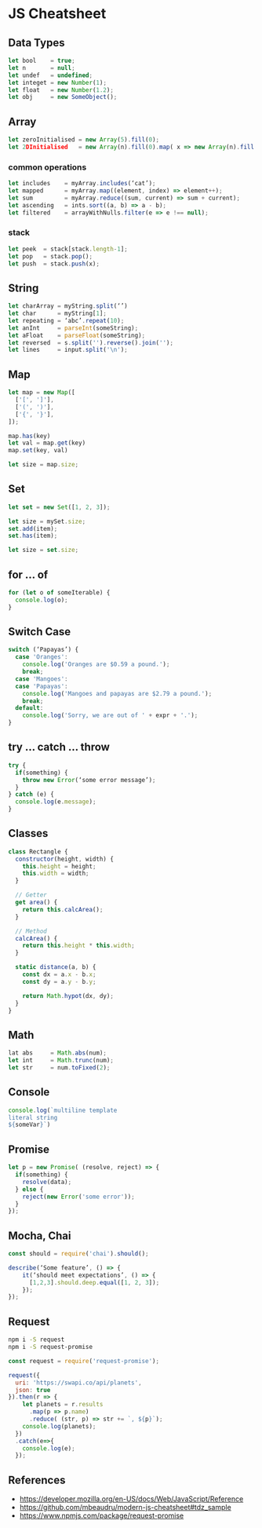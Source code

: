 # JS Cheatsheet

## Data Types
```javascript
let bool    = true;
let n       = null;
let undef   = undefined;
let integet = new Number(1);
let float   = new Number(1.2);
let obj     = new SomeObject();
```

## Array
```javascript
let zeroInitialised = new Array(5).fill(0);
let 2DInitialised   = new Array(n).fill(0).map( x => new Array(n).fill(1) );
```

### common operations
```javascript
let includes    = myArray.includes(‘cat’);
let mapped      = myArray.map((element, index) => element++);
let sum         = myArray.reduce((sum, current) => sum + current);
let ascending   = ints.sort((a, b) => a - b);
let filtered    = arrayWithNulls.filter(e => e !== null);
```

### stack
```javascript
let peek  = stack[stack.length-1];
let pop   = stack.pop();
let push  = stack.push(x);
```

## String

```javascript
let charArray = myString.split(‘’)
let char      = myString[1];
let repeating = ‘abc’.repeat(10);
let anInt     = parseInt(someString);
let aFloat    = parseFloat(someString);
let reversed  = s.split('').reverse().join('');
let lines     = input.split('\n');
```

## Map

```javascript
let map = new Map([
  ['[', ']'],
  ['(', ')'],
  ['{', '}'],
]);

map.has(key)
let val = map.get(key)
map.set(key, val)

let size = map.size;
```

## Set

```javascript
let set = new Set([1, 2, 3]);

let size = mySet.size;
set.add(item);
set.has(item);

let size = set.size;
```

## for ... of

```javascript
for (let o of someIterable) {
  console.log(o);
}
```

## Switch Case

```javascript
switch (‘Papayas’) {
  case 'Oranges':
    console.log('Oranges are $0.59 a pound.');
    break;
  case 'Mangoes':
  case 'Papayas':
    console.log('Mangoes and papayas are $2.79 a pound.');
    break;
  default:
    console.log('Sorry, we are out of ' + expr + '.');
}
```

## try ... catch ... throw

```javascript
try {
  if(something) {
    throw new Error(‘some error message’);
  }
} catch (e) {
  console.log(e.message);
}
```

## Classes

```javascript
class Rectangle {
  constructor(height, width) {
    this.height = height;
    this.width = width;
  }

  // Getter
  get area() {
    return this.calcArea();
  }

  // Method
  calcArea() {
    return this.height * this.width;
  }

  static distance(a, b) {
    const dx = a.x - b.x;
    const dy = a.y - b.y;

    return Math.hypot(dx, dy);
  }
}
```

## Math
```javascript
lat abs     = Math.abs(num);
let int     = Math.trunc(num);
let str     = num.toFixed(2);
```

## Console
```javascript
console.log(`multiline template
literal string
${someVar}`)
```

## Promise
```javascript
let p = new Promise( (resolve, reject) => {
  if(something) {
    resolve(data);
  } else {
    reject(new Error('some error'));
  }
});
```

## Mocha, Chai

```javascript
const should = require('chai').should();

describe(‘Some feature’, () => {
    it(‘should meet expectations’, () => {
      [1,2,3].should.deep.equal([1, 2, 3]);
    });
});
```

## Request

```bash
npm i -S request
npm i -S request-promise
```

```javascript
const request = require('request-promise');

request({
  uri: 'https://swapi.co/api/planets',
  json: true
}).then(r => {
    let planets = r.results
      .map(p => p.name)
      .reduce( (str, p) => str += `, ${p}`);
    console.log(planets);
  })
  .catch(e=>{
    console.log(e);
  });
```

## References
* https://developer.mozilla.org/en-US/docs/Web/JavaScript/Reference
* https://github.com/mbeaudru/modern-js-cheatsheet#tdz_sample
* https://www.npmjs.com/package/request-promise
